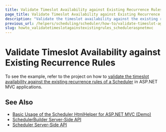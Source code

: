 ```yaml
---
title: Validate Timeslot Availability against Existing Recurrence Rules
page_title: Validate Timeslot Availability against Existing Recurrence Rules
description: "Validate the timeslot availability against the existing recurrence rules of a Kendo UI Scheduler in ASP.NET MVC applications."
previous_url: /helpers/scheduling/scheduler/how-to/validate-timeslot-against-recurrence-rules
slug: howto_validatetimeslotagainstexistingrules_scheduleraspnetmvc
---
```


# Validate Timeslot Availability against Existing Recurrence Rules

To see the example, refer to the project on how to [validate the timeslot availability against the existing recurrence rules of a Scheduler](https://github.com/telerik/ui-for-aspnet-mvc-examples/tree/master/scheduler/scheduler-timeslot-validation-against-recurrence-rules) in ASP.NET MVC applications.

## See Also

* [Basic Usage of the Scheduler HtmlHelper for ASP.NET MVC (Demo)](https://demos.telerik.com/aspnet-mvc/scheduler)
* [SchedulerBuilder Server-Side API](https://docs.telerik.com/aspnet-mvc/api/kendo.mvc.ui.fluent/schedulerbuilder)
* [Scheduler Server-Side API](/api/scheduler)
